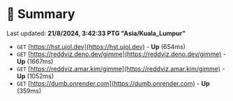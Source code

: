 # 📖 Summary
Last updated: **21/8/2024, 3:42:33 PTG "Asia/Kuala_Lumpur"**

- `GET` [https://hst.ujol.dev](https://hst.ujol.dev) - **Up** (654ms)
- `GET` [https://reddviz.deno.dev/gimme](https://reddviz.deno.dev/gimme) - **Up** (1667ms)
- `GET` [https://reddviz.amar.kim/gimme](https://reddviz.amar.kim/gimme) - **Up** (1052ms)
- `GET` [https://dumb.onrender.com](https://dumb.onrender.com) - **Up** (359ms)
